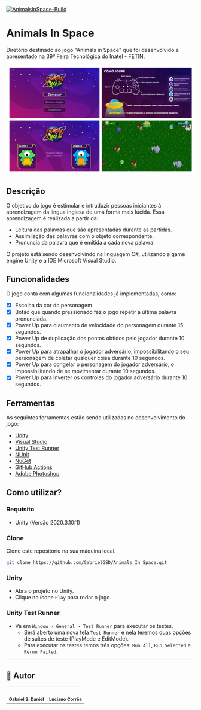 [![AnimalsInSpace-Build](https://github.com/GabrielGSD/Animals_In_Space/workflows/AnimalsInSpace/badge.svg)](https://github.com/GabrielGSD/Animals_In_Space/actions)

# Animals In Space
Diretório destinado ao jogo "Animals in Space" que foi desenvolvido e apresentado na 39ª Feira Tecnológica do Inatel - FETIN.

<p align="center">
  <img src="https://github.com/GabrielGSD/Animals_In_Space/blob/main/Assets/Sprite/prints_AiS.png">
</p>

## Descrição
O objetivo do jogo é estimular e intruduzir pessoas iniciantes à aprendizagem da lingua inglesa de uma forma mais lúcida.
Essa aprendizagem é realizada a partir da:

- Leitura das palavras que são apresentadas durante as partidas.
- Assimilação das palavras com o objeto correspondente.
- Pronuncia da palavra que é emitida a cada nova palavra.

O projeto está sendo desenvolvindo na linguagem C#, utilizando a game engine Unity e a IDE Microsoft Visual Studio.

## Funcionalidades
O jogo conta com algumas funcionalidades já implementadas, como:
- [x] Escolha da cor do personagem.
- [x] Botão que quando pressionado faz o jogo repetir a última palavra pronunciada.
- [x] Power Up para o aumento de velocidade do personagem durante 15 segundos.
- [x] Power Up de duplicação dos pontos obtidos pelo jogador durante 10 segundos.
- [x] Power Up para atrapalhar o jogador adversário, impossibilitando o seu personagem de coletar qualquer coisa durante 10 segundos.
- [x] Power Up para congelar o personagem do jogador adversário, o impossibilitando de se movimentar durante 10 segundos.
- [x] Power Up para inverter os controles do jogador adversário durante 10 segundos.

## Ferramentas
As seguintes ferramentas estão sendo utilizadas no desenvolvimento do jogo:
- [Unity](https://unity.com/)
- [Visual Studio](https://visualstudio.microsoft.com/pt-br/vs/)
- [Unity Test Runner](https://docs.unity3d.com/2017.4/Documentation/Manual/testing-editortestsrunner.html)
- [NUnit](https://nunit.org/)
- [NuGet](https://www.nuget.org/)
- [GitHub Actions](https://github.com/features/actions)
- [Adobe Photoshop](https://www.adobe.com/br/products/photoshop.html)

## Como utilizar?
### Requisito
- Unity (Versão 2020.3.10f1)

### Clone
Clone este repositório na sua máquina local.
```sh
git clone https://github.com/GabrielGSD/Animals_In_Space.git
```

### Unity
- Abra o projeto no Unity.
- Clique no ícone `Play` para rodar o jogo.

### Unity Test Runner
- Vá em `Window > General > Test Runner` para executar os testes. 
  - Será aberto uma nova tela `Test Runner` e nela teremos duas opções de suítes de teste (PlayMode e EditMode).
  - Para executar os testes temos três opções: `Run All`, `Run Selected` e `Rerun Failed`.

---

## 🦸 Autor

<table>
  <tr>
    <td align="center"><a href="https://github.com/GabrielGSD/"><img style="border-radius: 50%;" src="https://avatars.githubusercontent.com/u/51684325?s=400&u=e7dd7f940518806440fe798dee27a5966d6c73af&v=4" width="100px;" alt=""/><br /><sub><b>Gabriel S. Daniel</b></sub></a></td>      
    <td align="center"><a href="https://github.com/LuciMito"><img style="border-radius: 50%;" src="https://avatars.githubusercontent.com/u/44007085?v=4" width="100px;" alt=""/><br /><sub><b>Luciano Corrêa</b></sub></a></td>  
  </tr>
</table>

